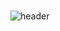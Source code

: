 ###
![header](https://capsule-render.vercel.app/api?type=waving&text=Hello,%20I'm%20JunHwan&fontSize=32&color=auto&fontColor=ffffff&fontAlign=20&fontAlignY=40&height=200)

<!--
**junani4/junani4** is a ✨ _special_ ✨ repository because its `README.md` (this file) appears on your GitHub profile.

Here are some ideas to get you started:

- 🔭 I’m currently working on ...
- 🌱 I’m currently learning ...
- 👯 I’m looking to collaborate on ...
- 🤔 I’m looking for help with ...
- 💬 Ask me about ...
- 📫 How to reach me: ...
- 😄 Pronouns: ...
- ⚡ Fun fact: ...
-->
